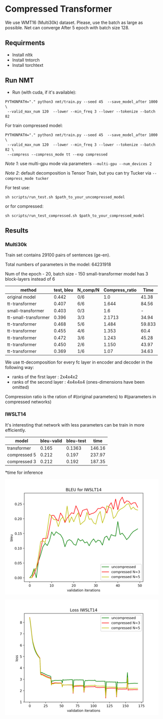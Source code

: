 
# Compressed Transformer

We use WMT16 (Multi30k) dataset. 
Please, use the batch as large as possible. 
Net can converge After 5 epoch with batch size 128.
   
## Requirments

* Install nltk
* Install tntorch
* Install torchtext


## Run NMT

* Run (with cuda, if it's available):

```
PYTHONPATH="." python3 nmt/train.py --seed 45  --save_model_after 1000 \
 --valid_max_num 120  --lower --min_freq 3 --lower --tokenize --batch 82
 ```
 
 
 For train compressed model:

```
PYTHONPATH="." python3 nmt/train.py --seed 45  --save_model_after 1000 \
 --valid_max_num 120  --lower --min_freq 3 --lower --tokenize --batch 82 \
 --compress --compress_mode tt --exp compressed

 ```
 
 _Note 1_: use multi-gpu mode via parameters ```--multi-gpu --num_devices 2``` 
 
 _Note 2_: default decomposition is Tensor Train, but you can try Tucker via ```--compress_mode tucker```
 
 For test use:
 ```
 sh scripts/run_test.sh $path_to_your_uncompressed_model
 ```
 or for compressed:
  ```
 sh scripts/run_test_compressed.sh $path_to_your_compressed_model
 ```
 
## Results

### Multi30k
Train set contains 29100 pairs of sentences (ge-en).
 
Total numbers of parameters in the model:  64231918

Num of the epoch - 20, batch size - 150
small-transformer model has 3 block-layers instead of 6


| method         | test, bleu  | N_comp/N  | Compress_ratio | Time |
|----------------|---------|---------| -------------- |------|
| original model |  0.442 |  0/6   |  1.0 |  41.38 |
| tt-transformer | 0.407 | 6/6 | 1.644 | 84.56 |
| small-transformer | 0.403 | 0/3 | 1.6 | - |
| tt-small-transformer | 0.396 | 3/3 | 2.1713 | 34.94 |
| tt-transformer | 0.468  | 5/6 |  1.484 |  59.833 |
| tt-transformer | 0.455  | 4/6 | 1.353 | 60.4 |
| tt-transformer | 0.472 | 3/6 |  1.243 | 45.28 |
| tt-transformer | 0.450 | 2/6 | 1.150 | 43.97
| tt-transformer | 0.369 | 1/6 | 1.07 | 34.63

 

We use tt-decomposition for every fc layer in encoder and decoder  in the following way:
- ranks of the first layer   : 2x4x4x2
- ranks of  the second layer : 4x4x4x4
(ones-dimensions have been omitted)

Compression ratio is the ration of #(original parameters) to #(parameters in compressed networks) 


### IWSLT14

It's interesting that network with less parameters can be train in more efficiently.

 | model | bleu-valid | bleu-test | time |
 | ------ | ---- | ---- | ---- |
 | transformer | 0.165 |  0.1363 | 146.16 |
 | compressed 5| 0.212 | 0.197 | 237.97 |
 | compressed 3| 0.212 | 0.192 | 187.35 |
 
 
 *time for inference
 
 ![image1](./imgs/val_bleu_curve.png)
 
 
  ![image2](./imgs/val_loss_curve.png)
